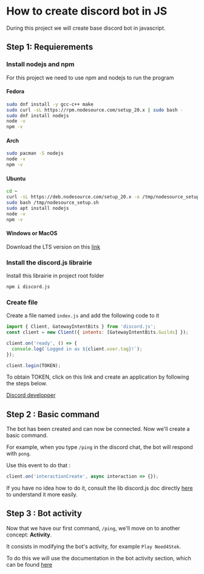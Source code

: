 # How to create discord bot in JS

During this project we will create base discord bot in javascript.

## Step 1: Requierements

### Install nodejs and npm

For this project we need to use npm and nodejs to run the program

#### Fedora
```bash
sudo dnf install -y gcc-c++ make
sudo curl -sL https://rpm.nodesource.com/setup_20.x | sudo bash - 
sudo dnf install nodejs
node -v
npm -v
```

#### Arch

```bash
sudo pacman -S nodejs
node -v
npm -v
```

#### Ubuntu

```bash
cd ~
curl -sL https://deb.nodesource.com/setup_20.x -o /tmp/nodesource_setup.sh
sudo bash /tmp/nodesource_setup.sh
sudo apt install nodejs
node -v
npm -v
```

#### Windows or MacOS

Download the LTS version on this [link](https://nodejs.org/en)


### Install the discord.js librairie

Install this librairie in project root folder

```bash
npm i discord.js
```

### Create file

Create a file named ``index.js`` and add the following code to it

```js
import { Client, GatewayIntentBits } from 'discord.js';
const client = new Client({ intents: [GatewayIntentBits.Guilds] });

client.on('ready', () => {
  console.log(`Logged in as ${client.user.tag}!`);
});

client.login(TOKEN);
```

To obtain TOKEN, click on this link and create an application by following the steps below.

[Discord developper](https://discord.com/developers/applications)

## Step 2 : Basic command

The bot has been created and can now be connected. Now we'll create a basic command.

For example, when you type ``/ping`` in the discord chat, the bot will respond with ``pong``.

Use this event to do that : 

```js
client.on('interactionCreate', async interaction => {});
```

If you have no idea how to do it, consult the lib discord.js doc directly [here](https://discord.js.org/docs/packages/discord.js/14.15.2) to understand it more easily.

## Step 3 : Bot activity

Now that we have our first command, ``/ping``, we'll move on to another concept: **Activity**.

It consists in modifying the bot's activity, for example ``Play Need4Stek``.

To do this we will use the documentation in the bot activity section, which can be found [here](https://discord.js.org/docs/packages/discord.js/14.15.2/ClientUser:Class#setPresence)
